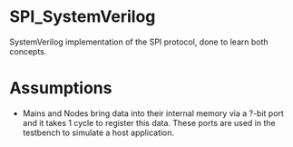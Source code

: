 # SPI_SystemVerilog
SystemVerilog implementation of the SPI protocol, done to learn both concepts.

# Assumptions
* Mains and Nodes bring data into their internal memory via a ?-bit port and it takes 1 cycle to register this data. These ports are used in the testbench to simulate a host application.
